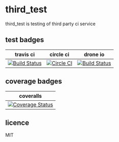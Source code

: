 # third_test

third_test is testing of third party ci service

## test badges

| travis ci | circle ci | drone io |
|:--:|:--:|:--:|
| [![Build Status](https://travis-ci.org/178inaba/third_test.svg?branch=master)](https://travis-ci.org/178inaba/third_test) | [![Circle CI](https://circleci.com/gh/178inaba/third_test.svg?style=svg)](https://circleci.com/gh/178inaba/third_test) | [![Build Status](https://drone.io/github.com/178inaba/third_test/status.png)](https://drone.io/github.com/178inaba/third_test/latest) |

## coverage badges

| coveralls |
|:--:|
| [![Coverage Status](https://coveralls.io/repos/178inaba/third_test/badge.svg?branch=master&service=github)](https://coveralls.io/github/178inaba/third_test?branch=master) |

## licence

MIT

